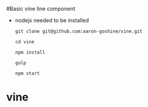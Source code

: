 #Basic vine line component

- nodejs needed to be installed

  `git clone git@github.com:aaron-goshine/vine.git`

  `cd vine`

  `npm install`

  `gulp`

  `npm start`

# vine
